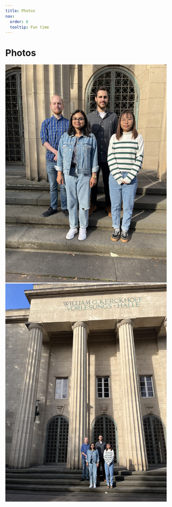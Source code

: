```yaml
---
title: Photos
nav:
  order: 6
  tooltip: Fun time 
---
```


# <i class="fas fa-users"></i>Photos


<html>
<head>
 <meta charset="utf-8">
 <title></title>
 <style type="text/css">
 img{
 width: 580px;
 height: 680px;
 }
 </style>
</head>
<body>
<img src="/Group_photos/IMG_9971.jpg" >
<img src="/Group_photos/people.jpg" >
</body>
</html>
